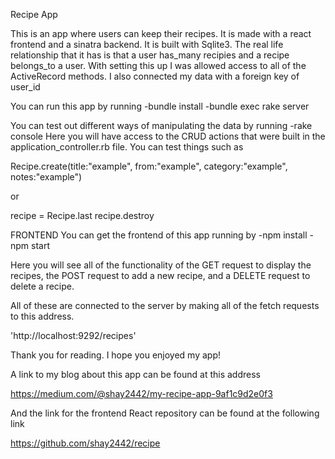 
Recipe App

This is an app where users can keep their recipes. It is made with a react frontend and a sinatra backend. It is built with Sqlite3.
The real life relationship that it has is that a user has_many recipies and a recipe belongs_to a user. With setting this up I was allowed access to all of the ActiveRecord methods. I also connected my data with a foreign key of user_id

You can run this app by running 
-bundle install
-bundle exec rake server

You can test out different ways of manipulating the data by running 
-rake console 
Here you will have access to the CRUD actions that were built in the application_controller.rb file. You can test things such as

Recipe.create(title:"example", from:"example", category:"example", notes:"example")

or 

recipe = Recipe.last 
recipe.destroy

FRONTEND 
You can get the frontend of this app running by 
-npm install
-npm start

Here you will see all of the functionality of the GET request to display the recipes, the POST request to add a new recipe, and a DELETE request to delete a recipe. 

All of these are connected to the server by making all of the fetch requests to this address.

'http://localhost:9292/recipes'

Thank you for reading. I hope you enjoyed my app!

A link to my blog about this app can be found at this address

https://medium.com/@shay2442/my-recipe-app-9af1c9d2e0f3

And the link for the frontend React repository can be found at the following link

https://github.com/shay2442/recipe

